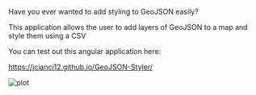 Have you ever wanted to add styling to GeoJSON easily?

This application allows the user to add layers of GeoJSON to a map and style them using a CSV

You can test out this angular application here:

https://jcianci12.github.io/GeoJSON-Styler/


![plot](https://www.tekonline.com.au/wp-content/uploads/2022/10/image.png)
